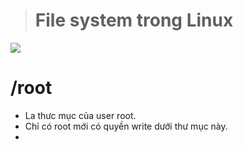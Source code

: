 > # File system trong Linux
![](https://imgur.com/B1pQxLu.png)
# /root
- La thưc mục của user root.
- Chỉ có root mới có quyền write dưới thư mục này.
- 
